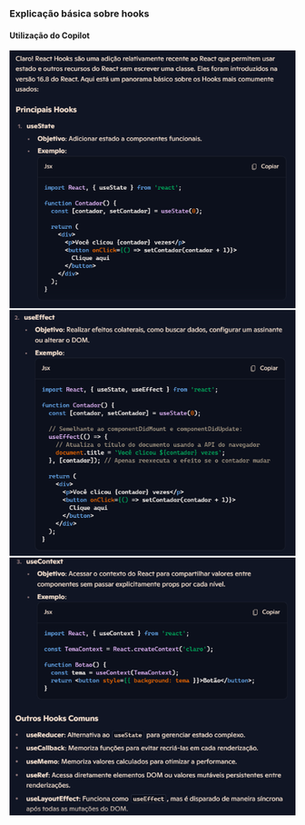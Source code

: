 ### Explicação básica sobre hooks

#### Utilização do Copilot


<img src="https://github.com/Xaobin/CoursesLearn/blob/main/All/React/imgs/React-Hooks1.png?raw=true"  >
<br>

<img src="https://github.com/Xaobin/CoursesLearn/blob/main/All/React/imgs/React-Hooks2.png?raw=true"  >
<br>

<img src="https://github.com/Xaobin/CoursesLearn/blob/main/All/React/imgs/React-Hooks3.png?raw=true"  >
<br>